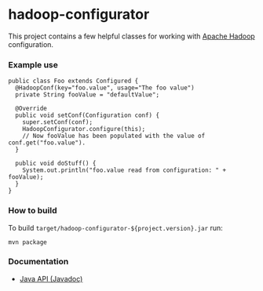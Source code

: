 hadoop-configurator
===================

This project contains a few helpful classes for working with [Apache
Hadoop](http://hadoop.apache.org) configuration.


### Example use

    public class Foo extends Configured {
      @HadoopConf(key="foo.value", usage="The foo value")
      private String fooValue = "defaultValue";

      @Override
      public void setConf(Configuration conf) {
        super.setConf(conf);
        HadoopConfigurator.configure(this);
        // Now fooValue has been populated with the value of conf.get("foo.value").
      }

      public void doStuff() {
        System.out.println("foo.value read from configuration: " + fooValue);
      }
    }


### How to build

To build `target/hadoop-configurator-${project.version}.jar` run:

    mvn package


### Documentation

* [Java API (Javadoc)](http://wibidata.github.com/hadoop-configurator/1.0.0/apidocs/)
